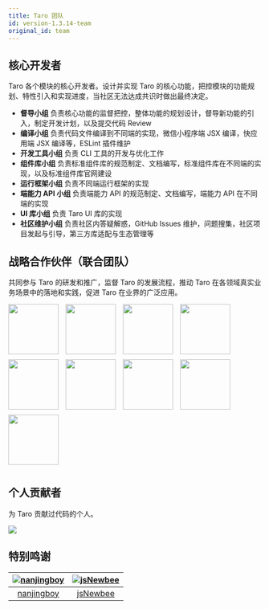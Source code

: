```yaml
---
title: Taro 团队
id: version-1.3.14-team
original_id: team
---
```


## 核心开发者

Taro 各个模块的核心开发者。设计并实现 Taro 的核心功能，把控模块的功能规划、特性引入和实现进度，当社区无法达成共识时做出最终决定。

* **督导小组**
 负责核心功能的监督把控，整体功能的规划设计，督导新功能的引入，制定开发计划，以及提交代码 Review
* **编译小组**
 负责代码文件编译到不同端的实现，微信小程序端 JSX 编译，快应用端 JSX 编译等，ESLint 插件维护
* **开发工具小组**
 负责 CLI 工具的开发与优化工作
* **组件库小组**
 负责标准组件库的规范制定、文档编写，标准组件库在不同端的实现，以及标准组件库官网建设
* **运行框架小组**
 负责不同端运行框架的实现
* **端能力 API 小组**
 负责端能力 API 的规范制定、文档编写，端能力 API 在不同端的实现
* **UI 库小组**
 负责 Taro UI 库的实现
* **社区维护小组**
 负责社区内答疑解惑，GitHub Issues 维护，问题搜集，社区项目发起与引导，第三方库适配与生态管理等

## 战略合作伙伴（联合团队）

共同参与 Taro 的研发和推广，监督 Taro 的发展流程，推动 Taro 在各领域真实业务场景中的落地和实践，促进 Taro 在业界的广泛应用。

<p>
  <a href="//cdc.tencent.com" target="_blank" style='display: inline-block;margin: 0 10px 10px 0;'> <img src="//taro.aotu.io/static/images/cdc.png" style="height: 100px;"></a>
  <a href="//cloud.tencent.com" target="_blank" style='display: inline-block;margin: 0 10px 10px 0;'><img src="//taro.aotu.io/static/images/tencent.png" style="height: 100px;"></a>
  <a href="//www.quickapp.cn/" target="_blank" style='display: inline-block;margin: 0 10px 10px 0;'><img src="//taro.aotu.io/static/images/quick.png" style="height: 100px;"></a>
  <a href="//smartprogram.baidu.com/developer/index.html" target="_blank" style='display: inline-block;margin: 0 10px 10px 0;'><img src="//taro.aotu.io/static/images/baidu.png" style="height: 100px;"></a>
  <a href="//q.qq.com/" target="_blank" style='display: inline-block;margin: 0 10px 10px 0;'><img src="//taro.aotu.io/static/images/qq.png" style="height: 100px;"></a>
  <a href="//open.alipay.com/channel/miniIndex.htm" target="_blank" style='display: inline-block;margin: 0 10px 10px 0;'><img src="//taro.aotu.io/static/images/zfb.png" style="height: 100px;"></a>
  <a href="//www.midea.cn" target="_blank" style='display: inline-block;margin: 0 10px 10px 0;'><img src="//taro.aotu.io/static/images/midea.png" style="height: 100px;"></a>
  <a href="//www.sxl.cn" target="_blank" style='display: inline-block;margin: 0 10px 10px 0;'><img src="//taro.aotu.io/static/images/sxl.png" style="height: 100px;"></a>
  <a href="#" target="_blank" style='display: inline-block;margin: 0 10px 10px 0;'><img src="//taro.aotu.io/static/images/yx.png" style="height: 100px;"></a></p>

## 个人贡献者

为 Taro 贡献过代码的个人。

<a href="https://github.com/NervJS/taro/graphs/contributors"><img src="https://opencollective.com/taro/contributors.svg?width=890&button=false" /></a>

## 特别鸣谢

[![nanjingboy](https://avatars1.githubusercontent.com/u/1390888?s=100&v=4)](https://github.com/nanjingboy/) | [![jsNewbee](https://avatars3.githubusercontent.com/u/20449400?s=100&v=4)](https://github.com/js-newbee/)
:---:|:---:
[nanjingboy](https://github.com/nanjingboy/) | [jsNewbee](https://github.com/js-newbee/)
